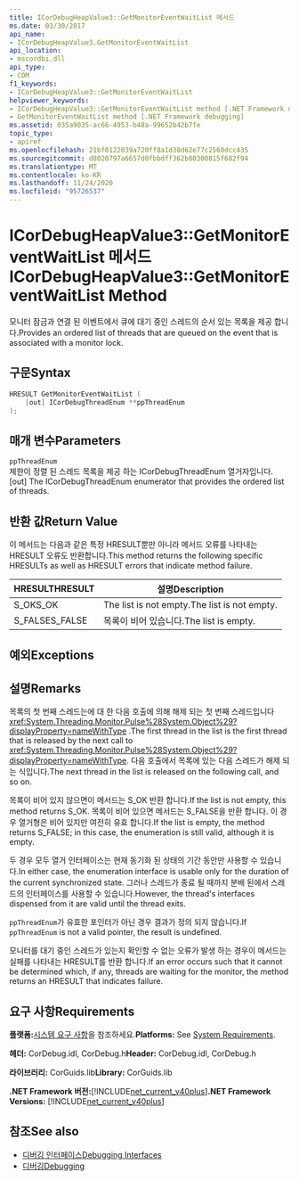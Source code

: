```yaml
---
title: ICorDebugHeapValue3::GetMonitorEventWaitList 메서드
ms.date: 03/30/2017
api_name:
- ICorDebugHeapValue3.GetMonitorEventWaitList
api_location:
- mscordbi.dll
api_type:
- COM
f1_keywords:
- ICorDebugHeapValue3::GetMonitorEventWaitList
helpviewer_keywords:
- ICorDebugHeapValue3::GetMonitorEventWaitList method [.NET Framework debugging]
- GetMonitorEventWaitList method [.NET Framework debugging]
ms.assetid: 035a9035-ac66-4953-b48a-99652b42b7fe
topic_type:
- apiref
ms.openlocfilehash: 21bf0122039a720ff8a1d38d62e77c2560dcc435
ms.sourcegitcommit: d8020797a6657d0fbbdff362b80300815f682f94
ms.translationtype: MT
ms.contentlocale: ko-KR
ms.lasthandoff: 11/24/2020
ms.locfileid: "95726537"
---
```

# <a name="icordebugheapvalue3getmonitoreventwaitlist-method"></a><span data-ttu-id="a16a9-102">ICorDebugHeapValue3::GetMonitorEventWaitList 메서드</span><span class="sxs-lookup"><span data-stu-id="a16a9-102">ICorDebugHeapValue3::GetMonitorEventWaitList Method</span></span>

<span data-ttu-id="a16a9-103">모니터 잠금과 연결 된 이벤트에서 큐에 대기 중인 스레드의 순서 있는 목록을 제공 합니다.</span><span class="sxs-lookup"><span data-stu-id="a16a9-103">Provides an ordered list of threads that are queued on the event that is associated with a monitor lock.</span></span>  
  
## <a name="syntax"></a><span data-ttu-id="a16a9-104">구문</span><span class="sxs-lookup"><span data-stu-id="a16a9-104">Syntax</span></span>  
  
```cpp  
HRESULT GetMonitorEventWaitList (  
    [out] ICorDebugThreadEnum **ppThreadEnum  
);  
```  
  
## <a name="parameters"></a><span data-ttu-id="a16a9-105">매개 변수</span><span class="sxs-lookup"><span data-stu-id="a16a9-105">Parameters</span></span>  

 `ppThreadEnum`  
 <span data-ttu-id="a16a9-106">제한이 정렬 된 스레드 목록을 제공 하는 ICorDebugThreadEnum 열거자입니다.</span><span class="sxs-lookup"><span data-stu-id="a16a9-106">[out] The ICorDebugThreadEnum enumerator that provides the ordered list of threads.</span></span>  
  
## <a name="return-value"></a><span data-ttu-id="a16a9-107">반환 값</span><span class="sxs-lookup"><span data-stu-id="a16a9-107">Return Value</span></span>  

 <span data-ttu-id="a16a9-108">이 메서드는 다음과 같은 특정 HRESULT뿐만 아니라 메서드 오류를 나타내는 HRESULT 오류도 반환합니다.</span><span class="sxs-lookup"><span data-stu-id="a16a9-108">This method returns the following specific HRESULTs as well as HRESULT errors that indicate method failure.</span></span>  
  
|<span data-ttu-id="a16a9-109">HRESULT</span><span class="sxs-lookup"><span data-stu-id="a16a9-109">HRESULT</span></span>|<span data-ttu-id="a16a9-110">설명</span><span class="sxs-lookup"><span data-stu-id="a16a9-110">Description</span></span>|  
|-------------|-----------------|  
|<span data-ttu-id="a16a9-111">S_OK</span><span class="sxs-lookup"><span data-stu-id="a16a9-111">S_OK</span></span>|<span data-ttu-id="a16a9-112">The list is not empty.</span><span class="sxs-lookup"><span data-stu-id="a16a9-112">The list is not empty.</span></span>|  
|<span data-ttu-id="a16a9-113">S_FALSE</span><span class="sxs-lookup"><span data-stu-id="a16a9-113">S_FALSE</span></span>|<span data-ttu-id="a16a9-114">목록이 비어 있습니다.</span><span class="sxs-lookup"><span data-stu-id="a16a9-114">The list is empty.</span></span>|  
  
## <a name="exceptions"></a><span data-ttu-id="a16a9-115">예외</span><span class="sxs-lookup"><span data-stu-id="a16a9-115">Exceptions</span></span>  
  
## <a name="remarks"></a><span data-ttu-id="a16a9-116">설명</span><span class="sxs-lookup"><span data-stu-id="a16a9-116">Remarks</span></span>  

 <span data-ttu-id="a16a9-117">목록의 첫 번째 스레드는에 대 한 다음 호출에 의해 해제 되는 첫 번째 스레드입니다 <xref:System.Threading.Monitor.Pulse%28System.Object%29?displayProperty=nameWithType> .</span><span class="sxs-lookup"><span data-stu-id="a16a9-117">The first thread in the list is the first thread that is released by the next call to <xref:System.Threading.Monitor.Pulse%28System.Object%29?displayProperty=nameWithType>.</span></span> <span data-ttu-id="a16a9-118">다음 호출에서 목록에 있는 다음 스레드가 해제 되는 식입니다.</span><span class="sxs-lookup"><span data-stu-id="a16a9-118">The next thread in the list is released on the following call, and so on.</span></span>  
  
 <span data-ttu-id="a16a9-119">목록이 비어 있지 않으면이 메서드는 S_OK 반환 합니다.</span><span class="sxs-lookup"><span data-stu-id="a16a9-119">If the list is not empty, this method returns S_OK.</span></span> <span data-ttu-id="a16a9-120">목록이 비어 있으면 메서드는 S_FALSE을 반환 합니다. 이 경우 열거형은 비어 있지만 여전히 유효 합니다.</span><span class="sxs-lookup"><span data-stu-id="a16a9-120">If the list is empty, the method returns S_FALSE; in this case, the enumeration is still valid, although it is empty.</span></span>  
  
 <span data-ttu-id="a16a9-121">두 경우 모두 열거 인터페이스는 현재 동기화 된 상태의 기간 동안만 사용할 수 있습니다.</span><span class="sxs-lookup"><span data-stu-id="a16a9-121">In either case, the enumeration interface is usable only for the duration of the current synchronized state.</span></span> <span data-ttu-id="a16a9-122">그러나 스레드가 종료 될 때까지 분배 된에서 스레드의 인터페이스를 사용할 수 있습니다.</span><span class="sxs-lookup"><span data-stu-id="a16a9-122">However, the thread's interfaces dispensed from it are valid until the thread exits.</span></span>  
  
 <span data-ttu-id="a16a9-123">`ppThreadEnum`가 유효한 포인터가 아닌 경우 결과가 정의 되지 않습니다.</span><span class="sxs-lookup"><span data-stu-id="a16a9-123">If `ppThreadEnum` is not a valid pointer, the result is undefined.</span></span>  
  
 <span data-ttu-id="a16a9-124">모니터를 대기 중인 스레드가 있는지 확인할 수 없는 오류가 발생 하는 경우이 메서드는 실패를 나타내는 HRESULT를 반환 합니다.</span><span class="sxs-lookup"><span data-stu-id="a16a9-124">If an error occurs such that it cannot be determined which, if any, threads are waiting for the monitor, the method returns an HRESULT that indicates failure.</span></span>  
  
## <a name="requirements"></a><span data-ttu-id="a16a9-125">요구 사항</span><span class="sxs-lookup"><span data-stu-id="a16a9-125">Requirements</span></span>  

 <span data-ttu-id="a16a9-126">**플랫폼:**[시스템 요구 사항](../../get-started/system-requirements.md)을 참조하세요.</span><span class="sxs-lookup"><span data-stu-id="a16a9-126">**Platforms:** See [System Requirements](../../get-started/system-requirements.md).</span></span>  
  
 <span data-ttu-id="a16a9-127">**헤더:** CorDebug.idl, CorDebug.h</span><span class="sxs-lookup"><span data-stu-id="a16a9-127">**Header:** CorDebug.idl, CorDebug.h</span></span>  
  
 <span data-ttu-id="a16a9-128">**라이브러리:** CorGuids.lib</span><span class="sxs-lookup"><span data-stu-id="a16a9-128">**Library:** CorGuids.lib</span></span>  
  
 <span data-ttu-id="a16a9-129">**.NET Framework 버전:**[!INCLUDE[net_current_v40plus](../../../../includes/net-current-v40plus-md.md)]</span><span class="sxs-lookup"><span data-stu-id="a16a9-129">**.NET Framework Versions:** [!INCLUDE[net_current_v40plus](../../../../includes/net-current-v40plus-md.md)]</span></span>  
  
## <a name="see-also"></a><span data-ttu-id="a16a9-130">참조</span><span class="sxs-lookup"><span data-stu-id="a16a9-130">See also</span></span>

- [<span data-ttu-id="a16a9-131">디버깅 인터페이스</span><span class="sxs-lookup"><span data-stu-id="a16a9-131">Debugging Interfaces</span></span>](debugging-interfaces.md)
- [<span data-ttu-id="a16a9-132">디버깅</span><span class="sxs-lookup"><span data-stu-id="a16a9-132">Debugging</span></span>](index.md)
